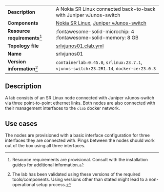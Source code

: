 |                               |                                                                                          |
| ----------------------------- | ---------------------------------------------------------------------------------------- |
| **Description**               | A Nokia SR Linux connected back-to-back with Juniper vJunos-switch                                       |
| **Components**                | [Nokia SR Linux][srl], [Juniper vJunos-switch][vjunos]          |
| **Resource requirements**[^1] | :fontawesome-solid-microchip: 4 <br/>:fontawesome-solid-memory: 8 GB                     |
| **Topology file**             | [srlvjunos01.clab.yml][topofile]                                                            |
| **Name**                      | srlvjunos01                                                                                 |
| **Version information**[^2]   | `containerlab:0.45.0`, `srlinux:23.7.1`, `vjunos-switch:23.2R1.14`, `docker-ce:23.0.3` |

## Description

A lab consists of an SR Linux node connected with Juniper vJunos-switch via three point-to-point ethernet links. Both nodes are also connected with their management interfaces to the `clab` docker network.

## Use cases

The nodes are provisioned with a basic interface configuration for three interfaces they are connected with. Pings between the nodes should work out of the box using all three interfaces.

[srl]: ../manual/kinds/srl.md
[vjunos]: ../manual/kinds/vr-vjunosswitch.md
[topofile]: https://github.com/srl-labs/containerlab/tree/main/lab-examples/srlvjunos01/srlvjunos01.clab.yml

[^1]: Resource requirements are provisional. Consult with the installation guides for additional information.
[^2]: The lab has been validated using these versions of the required tools/components. Using versions other than stated might lead to a non-operational setup process.

<script type="text/javascript" src="https://viewer.diagrams.net/js/viewer-static.min.js" async></script>
